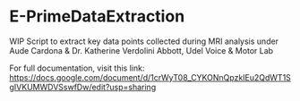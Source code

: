# E-PrimeDataExtraction
WIP Script to extract key data points collected during MRI analysis under Aude Cardona & Dr. Katherine Verdolini Abbott, Udel Voice & Motor Lab


For full documentation, visit this link: https://docs.google.com/document/d/1crWyT08_CYKONnQpzkIEu2QdWT1SgIVKUMWDVSswfDw/edit?usp=sharing
